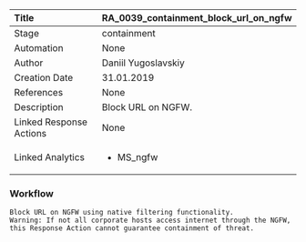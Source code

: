 | Title          | RA_0039_containment_block_url_on_ngfw                                                                                                      |
|:---------------|:-----------------------------------------------------------------------------------------------------------------|
| Stage    | containment                                                            |
| Automation | None |
| Author    | Daniil Yugoslavskiy                                                          |
| Creation Date    | 31.01.2019                                            |
| References     | None</ul>                                  |
| Description    | Block URL on NGFW.                                                               |
| Linked Response Actions | None |
| Linked Analytics |<ul><li>MS_ngfw</li></ul> |


### Workflow

```
Block URL on NGFW using native filtering functionality.
Warning: If not all corporate hosts access internet through the NGFW, this Response Action cannot guarantee containment of threat.

```